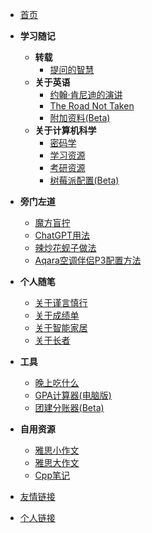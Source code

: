 <!-- docs/_sidebar.md -->
* [首页](/)
    <!-- * [慢慢爬](climb/)
    * [飞快地爬](climb/climbing)
    * [我不想爬](climb/IWantClimbing) -->


- **学习随记**
    * **转载**
        * [提问的智慧](study_Notes/forwards/ask/)
    * **关于英语**
        * [约翰·肯尼迪的演讲](study_Notes/about_English/JFK_speech/)
        * [The Road Not Taken](study_Notes/about_English/Road_not_taken/)
        * [附加资料(Beta)](study_Notes/about_English/three_branches_of_governments/)
    * **关于计算机科学**
        * [密码学](study_Notes/about_computer_science/cipher/)
        * [学习资源](study_Notes/about_computer_science/study_resources/)
        * [考研资源](study_Notes/about_computer_science/exam_resources/)
        * [树莓派配置(Beta)](study_Notes/about_computer_science/raspberry_pie/)
        <!-- * [CS考研资料](study_Notes/about_computer_science/master_resources/) -->

- **旁门左道**
    * [魔方盲拧](eat_drink_play_laugh/magic_Cube_Blindfolded/)
    * [ChatGPT用法](eat_drink_play_laugh/chatGPT_usage/)
    * [辣炒花蚬子做法](eat_drink_play_laugh/spicy_clam/)
    * [Aqara空调伴侣P3配置方法](eat_drink_play_laugh/aqara_p3/)

- **个人随笔**
    * [关于谨言慎行](personal_Notes/close_zyys_mouth/)
    * [关于成绩单](personal_Notes/grade_report/)
    * [关于智能家居](personal_Notes/smart_home/)
    * [关于长者](personal_Notes/about_him/)
- **工具**
    * [晚上吃什么](Tools/Dinner/)
    * [GPA计算器(电脑版)](Tools/GPA_calculator/)
    * [团建分账器(Beta)](Tools/AA_calculator/)

- **自用资源**
    * [雅思小作文](personal_resources/IELTS_writing1/)
    * [雅思大作文](personal_resources/IELTS_writing2/)
    * [Cpp笔记](personal_resources/Cpp_notes/)

<!-- * [GPA计算器](GPA_calculator/) -->

* [友情链接](websites_Of_Friends/)

* [个人链接](websites_Of_Me/)
